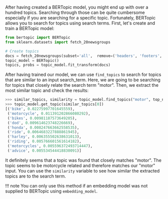 After having created a BERTopic model, you might end up with over a hundred topics. Searching through those 
can be quite cumbersome especially if you are searching for a specific topic. Fortunately, BERTopic allows you 
to search for topics using search terms. First, let's create and train a BERTopic model:


```python
from bertopic import BERTopic
from sklearn.datasets import fetch_20newsgroups

# Create topics
docs = fetch_20newsgroups(subset='all',  remove=('headers', 'footers', 'quotes'))['data']
topic_model = BERTopic()
topics, probs = topic_model.fit_transform(docs)
```

After having trained our model, we can use `find_topics` to search for topics that are similar 
to an input search_term. Here, we are going to be searching for topics that closely relate the 
search term "motor". Then, we extract the most similar topic and check the results: 

```python
>>> similar_topics, similarity = topic_model.find_topics("motor", top_n=5)
>>> topic_model.get_topic(similar_topics[0])
[('bike', 0.02275997701645559),
 ('motorcycle', 0.011391202866080292),
 ('bikes', 0.00981187573649205),
 ('dod', 0.009614623748226669),
 ('honda', 0.008247663662558535),
 ('ride', 0.0064683227888861945),
 ('harley', 0.006355502638631013),
 ('riding', 0.005766601561614182),
 ('motorcycles', 0.005596372493714447),
 ('advice', 0.005534544418830091)]
```

It definitely seems that a topic was found that closely matches "motor". The topic seems to be motorcycle 
related and therefore matches our "motor" input. You can use the `similarity` variable to see how similar 
the extracted topics are to the search term. 
 
!!! note
    You can only use this method if an embedding model was not supplied to BERTopic using `embedding_model`. 
